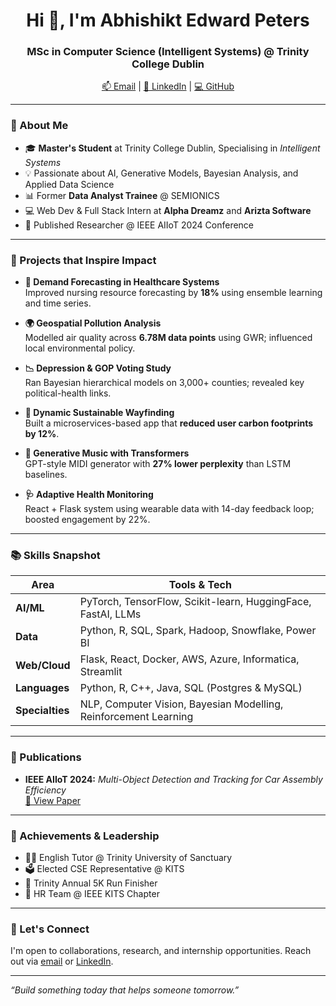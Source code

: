 <h1 align="center">Hi 👋, I'm Abhishikt Edward Peters</h1>
<h3 align="center">MSc in Computer Science (Intelligent Systems) @ Trinity College Dublin</h3>

<p align="center">
  <a href="mailto:abhishiktedward@gmail.com">📫 Email</a> |
  <a href="https://www.linkedin.com/in/abhishikt-edward-peters/">🔗 LinkedIn</a> |
  <a href="https://github.com/AbhishiktPeters11">💻 GitHub</a>
</p>

---

### 🧠 About Me

- 🎓 **Master's Student** at Trinity College Dublin, Specialising in *Intelligent Systems*
- 💡 Passionate about AI, Generative Models, Bayesian Analysis, and Applied Data Science
- 📊 Former **Data Analyst Trainee** @ SEMIONICS
- 💻 Web Dev & Full Stack Intern at **Alpha Dreamz** and **Arizta Software**
- 🧪 Published Researcher @ IEEE AIIoT 2024 Conference

---

### 🚀 Projects that Inspire Impact

- **🏥 Demand Forecasting in Healthcare Systems**  
  Improved nursing resource forecasting by **18%** using ensemble learning and time series.

- **🌍 Geospatial Pollution Analysis**  
  Modelled air quality across **6.78M data points** using GWR; influenced local environmental policy.

- **📉 Depression & GOP Voting Study**  
  Ran Bayesian hierarchical models on 3,000+ counties; revealed key political-health links.

- **🧭 Dynamic Sustainable Wayfinding**  
  Built a microservices-based app that **reduced user carbon footprints by 12%**.

- **🎵 Generative Music with Transformers**  
  GPT-style MIDI generator with **27% lower perplexity** than LSTM baselines.

- **🩺 Adaptive Health Monitoring**  
  React + Flask system using wearable data with 14-day feedback loop; boosted engagement by 22%.

---

### 📚 Skills Snapshot

| Area | Tools & Tech |
|------|--------------|
| **AI/ML** | PyTorch, TensorFlow, Scikit-learn, HuggingFace, FastAI, LLMs |
| **Data** | Python, R, SQL, Spark, Hadoop, Snowflake, Power BI |
| **Web/Cloud** | Flask, React, Docker, AWS, Azure, Informatica, Streamlit |
| **Languages** | Python, R, C++, Java, SQL (Postgres & MySQL) |
| **Specialties** | NLP, Computer Vision, Bayesian Modelling, Reinforcement Learning |

---

### 📜 Publications

- **IEEE AIIoT 2024:** _Multi-Object Detection and Tracking for Car Assembly Efficiency_  
  [🔗 View Paper](https://ieeexplore.ieee.org/document/10574552)

---

### 🏅 Achievements & Leadership

- 🧑‍🏫 English Tutor @ Trinity University of Sanctuary
- 🗳️ Elected CSE Representative @ KITS
- 👟 Trinity Annual 5K Run Finisher
- 🤝 HR Team @ IEEE KITS Chapter

---

### 🔗 Let's Connect

I'm open to collaborations, research, and internship opportunities. Reach out via [email](mailto:abhishiktedward@gmail.com) or [LinkedIn](https://www.linkedin.com/in/abhishikt-edward-peters/).

---

_“Build something today that helps someone tomorrow.”_
